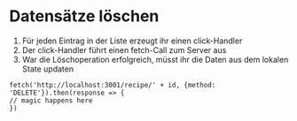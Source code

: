 # Datensätze löschen

1. Für jeden Eintrag in der Liste erzeugt ihr einen click-Handler
2. Der click-Handler führt einen fetch-Call zum Server aus
3. War die Löschoperation erfolgreich, müsst ihr die Daten aus dem lokalen State updaten

```
fetch('http://localhost:3001/recipe/' + id, {method: 'DELETE'}).then(response => {
// magic happens here
})
```
